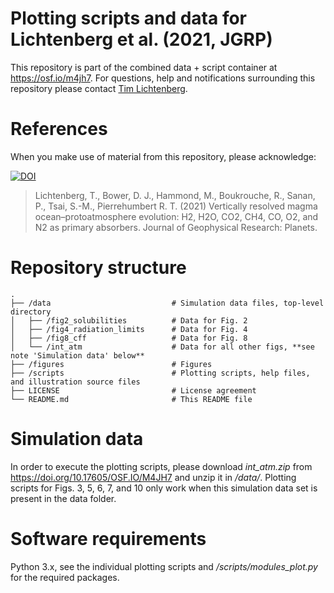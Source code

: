 # Plotting scripts and data for Lichtenberg et al. (2021, JGRP)

This repository is part of the combined data + script container at https://osf.io/m4jh7. 
For questions, help and notifications surrounding this repository please contact [Tim Lichtenberg](https://timlichtenberg.net/).

# References

When you make use of material from this repository, please acknowledge:

[![DOI](https://zenodo.org/badge/321733308.svg)](https://zenodo.org/badge/latestdoi/321733308)

> Lichtenberg, T., Bower, D. J., Hammond, M., Boukrouche, R., Sanan, P., Tsai, S.-M., Pierrehumbert R. T. (2021) Vertically resolved magma ocean–protoatmosphere evolution: H2, H2O, CO2, CH4, CO, O2, and N2 as primary absorbers. Journal of Geophysical Research: Planets.

# Repository structure

    .
    ├── /data                           # Simulation data files, top-level directory
    │   ├── /fig2_solubilities          # Data for Fig. 2
    │   ├── /fig4_radiation_limits      # Data for Fig. 4
    │   ├── /fig8_cff                   # Data for Fig. 8
    │   └── /int_atm                    # Data for all other figs, **see note 'Simulation data' below**
    ├── /figures                        # Figures
    ├── /scripts                        # Plotting scripts, help files, and illustration source files
    ├── LICENSE                         # License agreement
    └── README.md                       # This README file

# Simulation data

In order to execute the plotting scripts, please download *int_atm.zip* from https://doi.org/10.17605/OSF.IO/M4JH7 and unzip it in */data/*. Plotting scripts for Figs. 3, 5, 6, 7, and 10 only work when this simulation data set is present in the data folder.

# Software requirements

Python 3.x, see the individual plotting scripts and */scripts/modules_plot.py* for the required packages.
